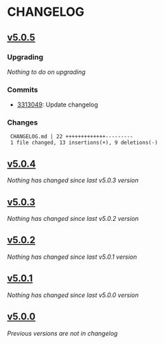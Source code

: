 # CHANGELOG

## [v5.0.5](https://github.com/softspring/doctrine-changelog-bundle/releases/tag/v5.0.5)

### Upgrading

*Nothing to do on upgrading*

### Commits

- [3313049](https://github.com/softspring/doctrine-changelog-bundle/commit/3313049b77818c03acfe912ebe3290ba969d156c): Update changelog

### Changes

```
 CHANGELOG.md | 22 +++++++++++++---------
 1 file changed, 13 insertions(+), 9 deletions(-)
```

## [v5.0.4](https://github.com/softspring/doctrine-changelog-bundle/releases/tag/v5.0.4)

*Nothing has changed since last v5.0.3 version*

## [v5.0.3](https://github.com/softspring/doctrine-changelog-bundle/releases/tag/v5.0.3)

*Nothing has changed since last v5.0.2 version*

## [v5.0.2](https://github.com/softspring/doctrine-changelog-bundle/releases/tag/v5.0.2)

*Nothing has changed since last v5.0.1 version*

## [v5.0.1](https://github.com/softspring/doctrine-changelog-bundle/releases/tag/v5.0.1)

*Nothing has changed since last v5.0.0 version*

## [v5.0.0](https://github.com/softspring/doctrine-changelog-bundle/releases/tag/v5.0.0)

*Previous versions are not in changelog*

